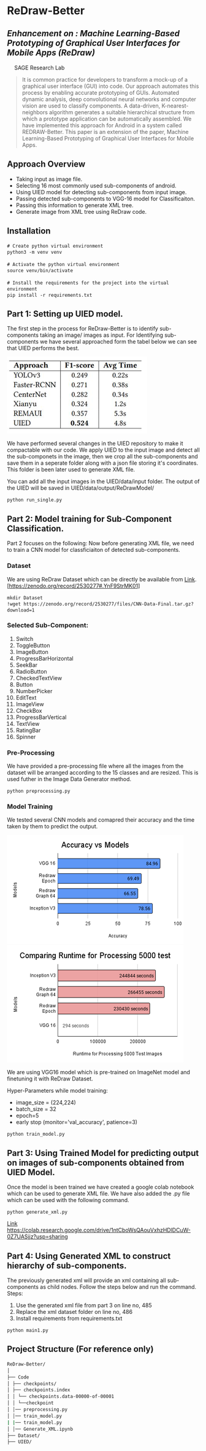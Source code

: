# ReDraw-Better
## _Enhancement on : Machine Learning-Based Prototyping of Graphical User Interfaces for Mobile Apps (ReDraw)_

<img src="https://sagelab.io/images/sage-logo.png" style="height:15px;width:15px;" /> SAGE Research Lab

> It is common practice for developers to transform a mock-up of a graphical user interface (GUI) into code. Our approach automates this process by enabling accurate prototyping of GUIs. Automated dynamic analysis, deep convolutional neural networks and computer vision are used to classify components. A data-driven, K-nearest-neighbors algorithm generates a suitable hierarchical structure from which a prototype application can be automatically assembled. We have implemented this approach for Android in a system called REDRAW-Better. This paper is an extension of the paper, Machine Learning-Based Prototyping of Graphical User Interfaces for Mobile Apps.

## Approach Overview

- Taking input as image file.
- Selecting 16 most commonly used sub-components of android.  
- Using UIED model for detecting sub-components from input image.
- Passing detected sub-components to VGG-16 model for Classificaiton.
- Passing this information to generate XML tree.
- Generate image from XML tree using ReDraw code.


## Installation
```
# Create python virtual environment
python3 -m venv venv

# Activate the python virtual environment
source venv/bin/activate

# Install the requirements for the project into the virtual environment
pip install -r requirements.txt
``` 
## Part 1: Setting up UIED model.
The first step in the process for ReDraw-Better is to identify sub-components taking an image/ images as input. For Identifying sub-components we have several approached form the tabel below we can see that UIED performs the best.

<img src="https://github.com/SageSELab/ReDraw-Tool/blob/main/ReDraw-Better/images/model_F1.JPG" />

We have performed several changes in the UIED repository to make it compactable with our code. We apply UIED to the input image and detect all the sub-componets in the image, then we crop all the sub-components and save them in a seperate folder along with a json file storing it's coordinates. This folder is been later used to generate XML file.

You can add all the input images in the UIED/data/input folder. The output of the UIED will be saved in UIED/data/output/ReDrawModel/

```
python run_single.py
```

## Part 2: Model training for Sub-Component Classification.
Part 2 focuses on the following: Now before generating XML file, we need to train a CNN model for classficiaiton of detected sub-components. 
### Dataset
We are using ReDraw Dataset which can be directly be available from [Link](https://zenodo.org/record/2530277#.YnF9StrMK01). [https://zenodo.org/record/2530277#.YnF9StrMK01]
```
mkdir Dataset
!wget https://zenodo.org/record/2530277/files/CNN-Data-Final.tar.gz?download=1
```

### Selected Sub-Component:
1. Switch
2. ToggleButton 
3. ImageButton
4. ProgressBarHorizontal
5. SeekBar
6. RadioButton
7. CheckedTextView
8. Button
9. NumberPicker
10. EditText
11. ImageView
12. CheckBox
13. ProgressBarVertical
14. TextView
15. RatingBar
16. Spinner

### Pre-Processing 
We have provided a pre-processing file where all the images from the dataset will be arranged according to the 15 classes and are resized. This is used futher in the Image Data Generator method.

```
python preprocessing.py
```

### Model Training
We tested several CNN models and comapred their accuracy and the time taken by them to predict the output. 

<img src="https://github.com/SageSELab/ReDraw-Tool/blob/main/ReDraw-Better/images/Comparing%20Model%20Accuracy%20for%205000%20test%20images%20(1).png" />
<img src="https://github.com/SageSELab/ReDraw-Tool/blob/main/ReDraw-Better/images/Comparing%20Model%20Runtime%20in%20seconds%20for%205000%20test%20images%20(1).png" />

We are using VGG16 model which is pre-trained on ImageNet model and finetuning it with ReDraw Dataset.

Hyper-Parameters while model training:
- image_size = (224,224)
- batch_size = 32
- epoch=5
- early stop (monitor='val_accuracy', patience=3)

```
python train_model.py
```

## Part 3: Using Trained Model for predicting output on images of sub-components obtained from UIED Model.

Once the model is been trained we have created a google colab notebook which can be used to generate XML file. We have also added the .py file which can be used with the following command.

```
python generate_xml.py
```

[Link](https://colab.research.google.com/drive/1ntCboWsQAouVxhzHDlDCuW-0Z7UASjjz?usp=sharing)
https://colab.research.google.com/drive/1ntCboWsQAouVxhzHDlDCuW-0Z7UASjjz?usp=sharing

## Part 4: Using Generated XML to construct hierarchy of sub-components.

The previously generated xml will provide an xml containing all sub-components as child nodes. Follow the steps below and run the command.
Steps:
1. Use the generated xml file from part 3 on line no, 485
2. Replace the xml dataset folder on line no, 486
3. Install requirements from requirements.txt

```
python main1.py
```

## Project Structure (For reference only)
```bash
ReDraw-Better/
│
├── Code
│ ├── checkpoints/
│ ├── checkpoints.index
│ │ └── checkpoints.data-00000-of-00001
│ │ └──checkpoint
│ │── preprocessing.py
│ │── train_model.py
| |── train_model.py
│ │── Generate_XML.ipynb
├── Dataset/
├── UIED/
